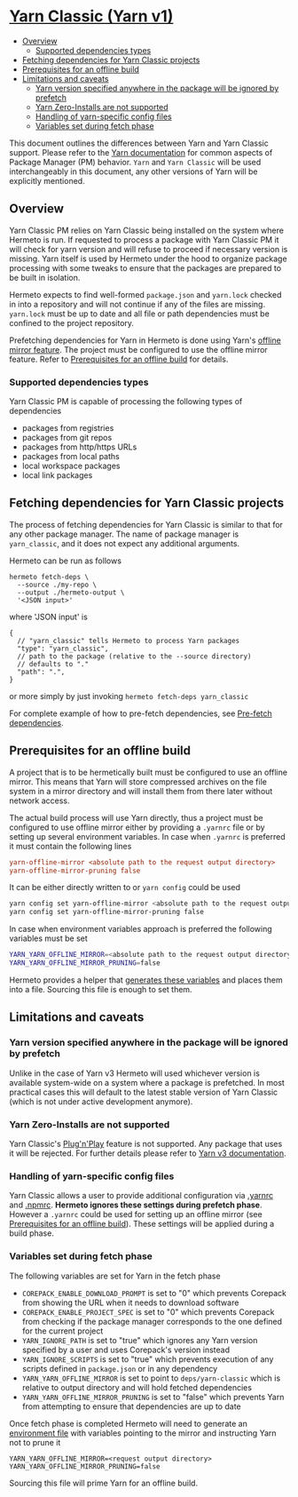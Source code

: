 # [Yarn Classic (Yarn v1)][]

- [Overview](#overview)
  - [Supported dependencies types](#supported-dependencies-types)
- [Fetching dependencies for Yarn Classic projects](#fetching-dependencies-for-yarn-classic-projects)
- [Prerequisites for an offline build](#prerequisites-for-an-offline-build)
- [Limitations and caveats](#limitations-and-caveats)
  - [Yarn version specified anywhere in the package will be ignored by prefetch](#yarn-version-specified-anywhere-in-the-package-will-be-ignored-by-prefetch)
  - [Yarn Zero-Installs are not supported](#yarn-zero-installs-are-not-supported)
  - [Handling of yarn-specific config files](#handling-of-yarn-specific-config-files)
  - [Variables set during fetch phase](#variables-set-during-fetch-phase)

This document outlines the differences between Yarn and Yarn Classic support.
Please refer to the [Yarn documentation][] for common aspects of Package Manager
(PM) behavior. `Yarn` and `Yarn Classic` will be used interchangeably in this
document, any other versions of Yarn will be explicitly mentioned.

## Overview

Yarn Classic PM relies on Yarn Classic being installed on the system where
Hermeto is run. If requested to process a package with Yarn Classic PM it will
check for yarn version and will refuse to proceed if necessary version is
missing. Yarn itself is used by Hermeto under the hood to organize package
processing with some tweaks to ensure that the packages are prepared to be built
in isolation.

Hermeto expects to find well-formed `package.json` and `yarn.lock` checked in
into a repository and will not continue if any of the files are missing.
`yarn.lock` must be up to date and all file or path dependencies must be
confined to the project repository.

Prefetching dependencies for Yarn in Hermeto is done using Yarn's
[offline mirror feature][]. The project must be configured to use the offline mirror
feature. Refer to
[Prerequisites for an offline build](#prerequisites-for-an-offline-build)
for details.

### Supported dependencies types

Yarn Classic PM is capable of processing the following types of dependencies

- packages from registries
- packages from git repos
- packages from http/https URLs
- packages from local paths
- local workspace packages
- local link packages

## Fetching dependencies for Yarn Classic projects

The process of fetching dependencies for Yarn Classic is similar to that for any
other package manager. The name of package manager is `yarn_classic`, and it
does not expect any additional arguments.

Hermeto can be run as follows

```shell
hermeto fetch-deps \
  --source ./my-repo \
  --output ./hermeto-output \
  '<JSON input>'
```

where 'JSON input' is

```jsonc
{
  // "yarn_classic" tells Hermeto to process Yarn packages
  "type": "yarn_classic",
  // path to the package (relative to the --source directory)
  // defaults to "."
  "path": ".",
}
```

or more simply by just invoking `hermeto fetch-deps yarn_classic`

For complete example of how to pre-fetch dependencies, see [Pre-fetch dependencies][].

## Prerequisites for an offline build

A project that is to be hermetically built must be configured to use an offline
mirror. This means that Yarn will store compressed archives on the file system
in a mirror directory and will install them from there later without network
access.

The actual build process will use Yarn directly, thus a project must be
configured to use offline mirror either by providing a `.yarnrc` file or by
setting up several environment variables. In case when `.yarnrc` is preferred
it must contain the following lines

```ini
yarn-offline-mirror <absolute path to the request output directory>
yarn-offline-mirror-pruning false
```

It can be either directly written to or `yarn config` could be used

```bash
yarn config set yarn-offline-mirror <absolute path to the request output directory>
yarn config set yarn-offline-mirror-pruning false
```

In case when environment variables approach is preferred the following
variables must be set

```bash
YARN_YARN_OFFLINE_MIRROR=<absolute path to the request output directory>
YARN_YARN_OFFLINE_MIRROR_PRUNING=false
```

Hermeto provides a helper that [generates these variables][] and places them
into a file. Sourcing this file is enough to set them.

## Limitations and caveats

### Yarn version specified anywhere in the package will be ignored by prefetch

Unlike in the case of Yarn v3 Hermeto will used whichever version is available
system-wide on a system where a package is prefetched. In most practical cases
this will default to the latest stable version of Yarn Classic (which is not
under active development anymore).

### Yarn Zero-Installs are not supported

Yarn Classic's [Plug'n'Play][] feature is not supported. Any package that uses it
will be rejected. For further details please refer to [Yarn v3 documentation][].

### Handling of yarn-specific config files

Yarn Classic allows a user to provide additional configuration via [.yarnrc][]
and [.npmrc][]. **Hermeto ignores these settings during prefetch phase**.
However a `.yarnrc` could be used for setting up an offline mirror
(see [Prerequisites for an offline build](#prerequisites-for-an-offline-build)).
These settings will be applied during a build phase.

### Variables set during fetch phase

The following variables are set for Yarn in the fetch phase

- `COREPACK_ENABLE_DOWNLOAD_PROMPT` is set to "0" which prevents Corepack from
  showing the URL when it needs to download software
- `COREPACK_ENABLE_PROJECT_SPEC` is set to "0" which prevents Corepack from
  checking if the package manager corresponds to the one defined for the current
  project
- `YARN_IGNORE_PATH` is set to "true" which ignores any Yarn version specified
  by a user and uses Corepack's version instead
- `YARN_IGNORE_SCRIPTS` is set to "true" which prevents execution of any scripts
  defined in `package.json` or in any dependency
- `YARN_YARN_OFFLINE_MIRROR` is set to point to `deps/yarn-classic` which is
  relative to output directory and will hold fetched dependencies
- `YARN_YARN_OFFLINE_MIRROR_PRUNING` is set to "false" which prevents Yarn from
  attempting to ensure that dependencies are up to date

Once fetch phase is completed Hermeto will need to generate an
[environment file][] with variables pointing to the mirror and instructing
Yarn not to prune it

```shell
YARN_YARN_OFFLINE_MIRROR=<request output directory>
YARN_YARN_OFFLINE_MIRROR_PRUNING=false
```

Sourcing this file will prime Yarn for an offline build.

[environment file]: usage.md#generate-environment-variables-general
[generates these variables]: usage.md#generate-environment-variables-general
[Pre-fetch dependencies]: usage.md#pre-fetch-dependencies-general

[.npmrc]: https://classic.yarnpkg.com/en/docs/cli/cache#toc-change-the-cache-path-for-yarn
[.yarnrc]: https://classic.yarnpkg.com/lang/en/docs/yarnrc
[offline mirror feature]: https://classic.yarnpkg.com/blog/2016/11/24/offline-mirror
[Plug'n'Play]: https://classic.yarnpkg.com/en/docs/pnp
[Yarn Classic (Yarn v1)]: https://classic.yarnpkg.com
[Yarn documentation]: https://hermetoproject.github.io/hermeto/yarn
[Yarn v3 documentation]: https://github.com/hermetoproject/hermeto/blob/main/docs/yarn.md#dealing-with-yarn-zero-installs

